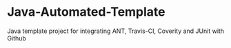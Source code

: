 # Java-Automated-Template
Java template project for integrating ANT, Travis-CI, Coverity and JUnit with Github
